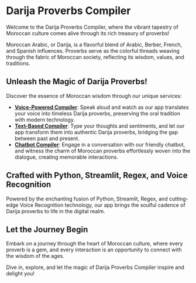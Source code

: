 # Darija Proverbs Compiler

Welcome to the Darija Proverbs Compiler, where the vibrant tapestry of Moroccan culture comes alive through its rich treasury of proverbs!

Moroccan Arabic, or Darija, is a flavorful blend of Arabic, Berber, French, and Spanish influences. Proverbs serve as the colorful threads weaving through the fabric of Moroccan society, reflecting its wisdom, values, and traditions.

## Unleash the Magic of Darija Proverbs!

Discover the essence of Moroccan wisdom through our unique services:

- [**Voice-Powered Compiler**](#): Speak aloud and watch as our app translates your voice into timeless Darija proverbs, preserving the oral tradition with modern technology.
- [**Text-Based Compiler**](#): Type your thoughts and sentiments, and let our app transform them into authentic Darija proverbs, bridging the gap between past and present.
- [**Chatbot Compiler**](#): Engage in a conversation with our friendly chatbot, and witness the charm of Moroccan proverbs effortlessly woven into the dialogue, creating memorable interactions.

## Crafted with Python, Streamlit, Regex, and Voice Recognition

Powered by the enchanting fusion of Python, Streamlit, Regex, and cutting-edge Voice Recognition technology, our app brings the soulful cadence of Darija proverbs to life in the digital realm.

## Let the Journey Begin

Embark on a journey through the heart of Moroccan culture, where every proverb is a gem, and every interaction is an opportunity to connect with the wisdom of the ages.

Dive in, explore, and let the magic of Darija Proverbs Compiler inspire and delight you!
